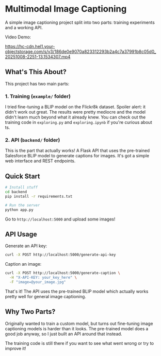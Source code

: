 # Multimodal Image Captioning

A simple image captioning project split into two parts: training experiments and a working API.

Video Demo:

https://hc-cdn.hel1.your-objectstorage.com/s/v3/186de0e9070a823312293b2a4c7a37991b8c05d0_20251008-2251-13.1534307.mp4

## What's This About?

This project has two main parts:

### 1. Training (`example/` folder)
I tried fine-tuning a BLIP model on the Flickr8k dataset. Spoiler alert: it didn't work out great. The results were pretty mediocre and the model didn't learn much beyond what it already knew. You can check out the training code in `exploring.py` and `exploring.ipynb` if you're curious about ts.

### 2. API (`backend/` folder) 
This is the part that actually works! A Flask API that uses the pre-trained Salesforce BLIP model to generate captions for images. It's got a simple web interface and REST endpoints.

## Quick Start

```bash
# Install stuff
cd backend
pip install -r requirements.txt

# Run the server
python app.py
```

Go to `http://localhost:5000` and upload some images!

## API Usage

Generate an API key:
```bash
curl -X POST http://localhost:5000/generate-api-key
```

Caption an image:
```bash
curl -X POST http://localhost:5000/generate-caption \
  -H "X-API-KEY: your_key_here" \
  -F "image=@your_image.jpg"
```

That's it! The API uses the pre-trained BLIP model which actually works pretty well for general image captioning.

## Why Two Parts?

Originally wanted to train a custom model, but turns out fine-tuning image captioning models is harder than it looks. The pre-trained model does a good job anyway, so I just built an API around that instead.

The training code is still there if you want to see what went wrong or try to improve it!
